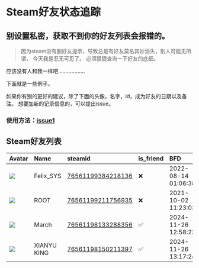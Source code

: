 # Steam好友状态追踪
## 别设置私密，获取不到你的好友列表会报错的。

> 因为steam没有删好友提示，导致总是有好友莫名其妙消失，别人可能无所谓，
> 今天我是忍无可忍了。 必须狠狠查询一下好友的底细。

应该没有人和我一样吧………………

下面就是一些例子。

如果你有别的更好的建议，除了下面的头像，名字，id，成为好友的日期以及备注。 想要加新的记录信息的，可以提出issue。

### 使用方法：[issue1](https://github.com/systemannounce/SteamFriends/issues/1)

## Steam好友列表

| Avatar                                                                            | Name          | steamid                                                                     | is_friend   | BFD                 | Remark   | removed_time        |
|:----------------------------------------------------------------------------------|:--------------|:----------------------------------------------------------------------------|:------------|:--------------------|:---------|:--------------------|
| ![](https://avatars.steamstatic.com/d41abd4be0b3769e1919802da758591a11639b13.jpg) | Felix_SYS     | [76561199384218136](https://steamcommunity.com/profiles/76561199384218136/) | ❌           | 2022-08-14 01:06:38 |          | 2024-11-29 20:54:10 |
| ![](https://avatars.steamstatic.com/ef15d4fa577672454e11c4dc5fbfa9fc71722ede.jpg) | ROOT          | [76561199211756935](https://steamcommunity.com/profiles/76561199211756935/) | ❌           | 2021-10-02 11:23:03 |          | 2024-11-29 20:54:10 |
| ![](https://avatars.steamstatic.com/9e0d689efcf4c9245fb119ebedd784e79c854eac.jpg) | March         | [76561198133288356](https://steamcommunity.com/profiles/76561198133288356/) | ✅           | 2024-11-26 12:58:23 |          |                     |
| ![](https://avatars.steamstatic.com/9fba6d04f808674518db981bf052fc5e8df2545a.jpg) | XIANYU   KING | [76561198150211397](https://steamcommunity.com/profiles/76561198150211397/) | ✅           | 2024-11-26 13:17:24 |          |                     |